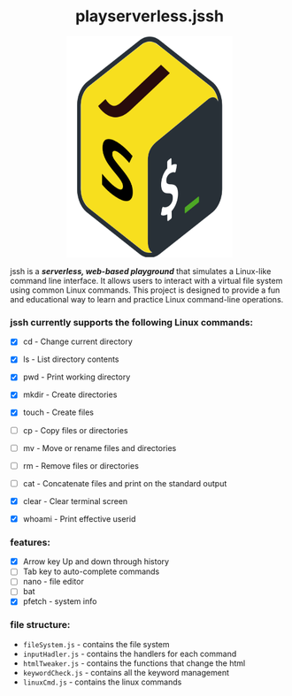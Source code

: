 <!-- center the header h1 -->
<h1 align="center">
    playserverless.jssh
</h1>

<p align="center">
    <img src="logo/jssh.svg" width="300px" height="400px">
</p>

jssh is a ***serverless, web-based playground*** that simulates a Linux-like command line interface. It allows users to interact with a virtual file system using common Linux commands. This project is designed to provide a fun and educational way to learn and practice Linux command-line operations.

### jssh currently supports the following Linux commands:


- [x] cd - Change current directory
- [x] ls - List directory contents
- [x] pwd - Print working directory
- [x] mkdir - Create directories
- [x] touch - Create files
- [ ] cp - Copy files or directories
- [ ] mv - Move or rename files and directories 
- [ ] rm - Remove files or directories 
- [ ] cat - Concatenate files and print on the standard output
- [x] clear - Clear terminal screen
- [x] whoami - Print effective userid
 

 ### features:

- [x] Arrow key Up and down through history
- [ ] Tab key to auto-complete commands
- [ ] nano - file editor
- [ ] bat
- [x] pfetch - system info

### file structure:

- `fileSystem.js` - contains the file system 
- `inputHadler.js` - contains the handlers for each command
- `htmlTweaker.js` - contains the functions that change the html
- `keywordCheck.js` - contains all the keyword management
- `linuxCmd.js` - contains the linux commands